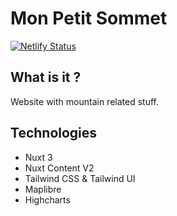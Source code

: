 # Mon Petit Sommet
[![Netlify Status](https://api.netlify.com/api/v1/badges/ea913ea4-5641-40d9-bc85-8b9952b78b7d/deploy-status)](https://app.netlify.com/sites/blog-monpetitsommet/deploys)

## What is it ?
Website with mountain related stuff.


## Technologies
- Nuxt 3
- Nuxt Content V2
- Tailwind CSS & Tailwind UI
- Maplibre
- Highcharts
